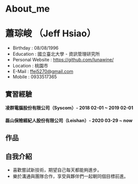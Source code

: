 # About_me

# 蕭琮峻 （Jeff Hsiao）

* Birthday : 08/08/1996
* Education : 國立臺北大學 - 資訊管理研究所
* Personal Website : https://github.com/lunawine/
* Location : 桃園市
* E-Mail : ffej5270@gmail.com
* Mobile : 0933517365

## 實習經驗

#### 凌群電腦股份有限公司（Syscom）- 2018 02-01 ~ 2019 02-01


#### 磊山保險經紀人股份有限公司（Leishan）- 2020 03-29 ~ now


## 作品

## 自我介紹
* 喜歡嘗試新技術，期望自己每天都能夠進步。
* 樂於溝通與團隊合作，享受與夥伴們一起朝同個目標前進。
